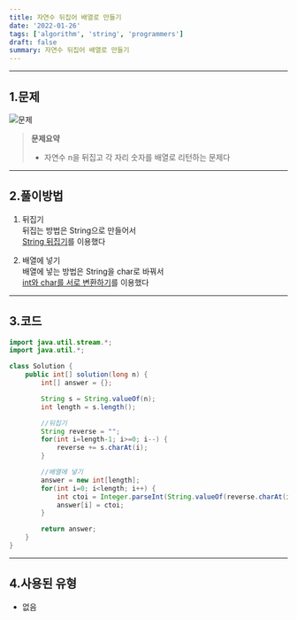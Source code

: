 ```yaml
---
title: 자연수 뒤집어 배열로 만들기
date: '2022-01-26'
tags: ['algorithm', 'string', 'programmers']
draft: false
summary: 자연수 뒤집어 배열로 만들기
---
```


<TOCInline toc={props.toc} asDisclosure />

---

## 1.문제

![문제](/static/images/md-images/f83dbbf81942e45e4a4e2dd21b5393df637149ff1d9c45b9c59d2b333db81039.png)

> **문제요약**
>
> - 자연수 n을 뒤집고 각 자리 숫자를 배열로 리턴하는 문제다

---

## 2.풀이방법

1. 뒤집기  
   뒤집는 방법은 String으로 만들어서  
   [String 뒤집기](https://github.com/abhidhamma-java/TIL/blob/main/algorithm/유형/문자열/String_뒤집기.md)를 이용했다

2. 배열에 넣기  
   배열에 넣는 방법은 String을 char로 바꿔서  
   [int와 char를 서로 변환하기](https://github.com/abhidhamma-java/TIL/blob/main/algorithm/유형/문자열/int와_char를_서로_변환하기.md)를 이용했다

---

## 3.코드

```java
import java.util.stream.*;
import java.util.*;

class Solution {
    public int[] solution(long n) {
        int[] answer = {};

        String s = String.valueOf(n);
        int length = s.length();

        //뒤집기
        String reverse = "";
        for(int i=length-1; i>=0; i--) {
            reverse += s.charAt(i);
        }

        //배열에 넣기
        answer = new int[length];
        for(int i=0; i<length; i++) {
            int ctoi = Integer.parseInt(String.valueOf(reverse.charAt(i)));
            answer[i] = ctoi;
        }

        return answer;
    }
}
```

---

## 4.사용된 유형

- 없음
